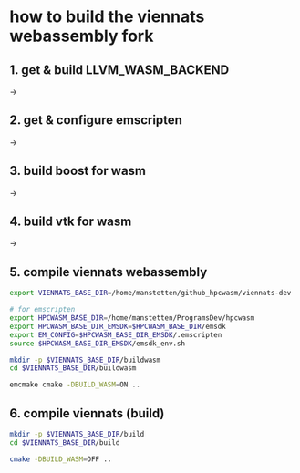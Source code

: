 # how to build the viennats webassembly fork

## 1. get & build LLVM_WASM_BACKEND
-> 
## 2. get & configure emscripten
->
## 3. build boost for wasm 
->
## 4. build vtk for wasm
->
## 5. compile viennats webassembly

```bash
export VIENNATS_BASE_DIR=/home/manstetten/github_hpcwasm/viennats-dev

# for emscripten
export HPCWASM_BASE_DIR=/home/manstetten/ProgramsDev/hpcwasm
export HPCWASM_BASE_DIR_EMSDK=$HPCWASM_BASE_DIR/emsdk
export EM_CONFIG=$HPCWASM_BASE_DIR_EMSDK/.emscripten
source $HPCWASM_BASE_DIR_EMSDK/emsdk_env.sh
```

```bash
mkdir -p $VIENNATS_BASE_DIR/buildwasm
cd $VIENNATS_BASE_DIR/buildwasm

emcmake cmake -DBUILD_WASM=ON ..
```

## 6. compile viennats (build)
```bash
mkdir -p $VIENNATS_BASE_DIR/build
cd $VIENNATS_BASE_DIR/build

cmake -DBUILD_WASM=OFF ..

```